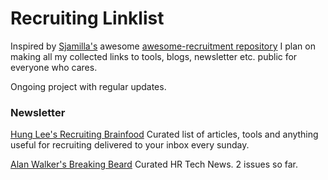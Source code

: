 # Recruiting Linklist

Inspired by [Sjamilla's](https://github.com/Sjamilla) awesome [awesome-recruitment repository](https://github.com/Sjamilla/awesome-recruitment) I plan on making all my collected links to tools, blogs, newsletter etc. public for everyone who cares. 

Ongoing project with regular updates.

### Newsletter

[Hung Lee's Recruiting Brainfood](http://www.recruitingbrainfood.com/)
Curated list of articles, tools and anything useful for recruiting delivered to your inbox every sunday.

[Alan Walker's Breaking Beard](https://www.getrevue.co/profile/breakingbeard)
Curated HR Tech News. 2 issues so far.
